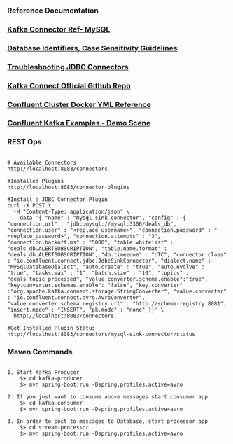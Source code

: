 ### Reference Documentation

### [Kafka Connector Ref- MySQL ](https://dev.to/cosmostail/mysql-8-kafka-connect-tutorial-on-docker-479p)
### [Database Identifiers, Case Sensitivity Guidelines](https://alberton.info/dbms_identifiers_and_case_sensitivity.html)
### [Troubleshooting JDBC Connectors](https://stackoverflow.com/questions/60763108/unable-to-post-jdbc-kafka-sink-connector-config-using-rest-call)
### [Kafka Connect Official Github Repo](https://github.com/confluentinc/demo-scene/tree/master/connect-jdbc)
### [Confluent Cluster Docker YML Reference](https://github.com/confluentinc/demo-scene/blob/master/syslog/docker-compose.yml)
### [Confluent Kafka Examples - Demo Scene](https://github.com/confluentinc/demo-scene/blob/master/syslog/docker-compose.yml)


### REST Ops

````

# Available Connectors
http://localhost:8083/connectors

#Installed Plugins
http://localhost:8083/connector-plugins

#Install a JDBC Connector Plugin
curl -X POST \
  -H "Content-Type: application/json" \
  --data '{ "name" : "mysql-sink-connector", "config" : { "connection.url" : "jdbc:mysql://mysql:3306/deals_db", "connection.user" : "<replace_username>", "connection.password" : "<replace_password>", "connection.attempts" : "3", "connection.backoff.ms" : "5000", "table.whitelist" : "deals_db.ALERTSUBSCRIPTION", "table.name.format" : "deals_db.ALERTSUBSCRIPTION", "db.timezone" : "UTC", "connector.class" : "io.confluent.connect.jdbc.JdbcSinkConnector", "dialect.name" : "MySqlDatabaseDialect", "auto.create" : "true", "auto.evolve" : "true", "tasks.max" : "1", "batch.size" : "10", "topics" : "deals_topic_processed", "value.converter.schema.enable":"true", "key.converter.schemas.enable": "false", "key.converter" :"org.apache.kafka.connect.storage.StringConverter", "value.converter" : "io.confluent.connect.avro.AvroConverter", "value.converter.schema.registry.url" : "http://schema-registry:8081", "insert.mode" : "INSERT", "pk.mode" : "none" }}' \
  http://localhost:8083/connectors

#Get Installed Plugin Status
http://localhost:8083/connectors/mysql-sink-connector/status

````

### Maven Commands

````

1. Start Kafka Producer
    $> cd kafka-producer
    $> mvn spring-boot:run -Dspring.profiles.active=avro

2. If you just want to consume above messages start consumer app
    $> cd kafka-consumer
    $> mvn spring-boot:run -Dspring.profiles.active=avro

3. In order to post to messages to Database, start processor app
    $> cd stream-processor
    $> mvn spring-boot:run -Dspring.profiles.active=avro

````
